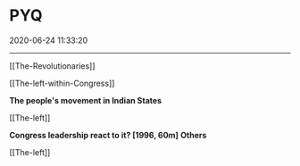 ﻿# PYQ
2020-06-24 11:33:20
            
---

[[The-Revolutionaries]]




[[The-left-within-Congress]]




**The people's movement in Indian States**

[[The-left]]






**Congress leadership react to it? [1996, 60m]**
**Others**

[[The-left]]








